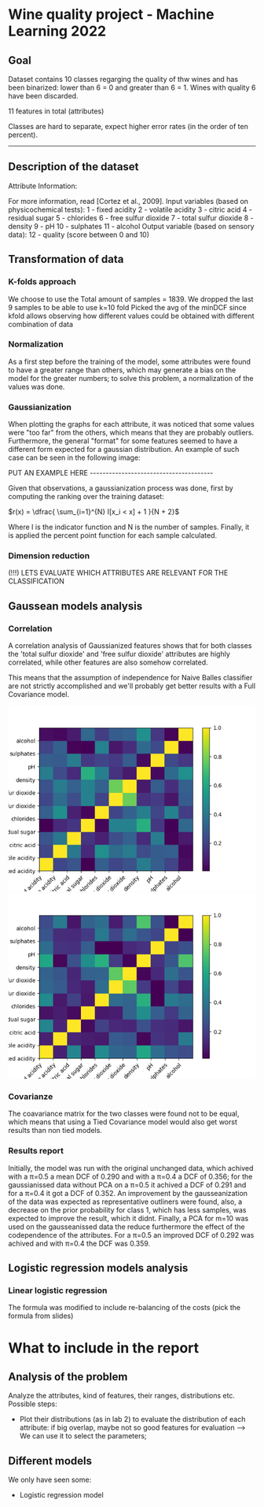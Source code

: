 # Wine quality project - Machine Learning 2022

## Goal
Dataset contains 10 classes regarging the quality of thw wines and has been binarized: lower than 6 = 0 and greater than 6 = 1. Wines with quality 6 have been discarded.

11 features in total (attributes)

Classes are hard to separate, expect higher error rates (in the order of ten percent).

---
## Description of the dataset

Attribute Information:

For more information, read [Cortez et al., 2009].
Input variables (based on physicochemical tests):
1 - fixed acidity
2 - volatile acidity
3 - citric acid
4 - residual sugar
5 - chlorides
6 - free sulfur dioxide
7 - total sulfur dioxide
8 - density
9 - pH
10 - sulphates
11 - alcohol
Output variable (based on sensory data):
12 - quality (score between 0 and 10)

## Transformation of data

### K-folds approach

We choose to use the 
Total amount of samples = 1839. We dropped the last 9 samples to be able to use k=10 fold
Picked the avg of the minDCF since kfold allows observing how different values could be obtained with different combination of data

### Normalization
As a first step before the training of the model, some attributes were found to have a greater range than others, which may generate a bias on the model for the greater numbers; to solve this problem, a normalization of the values was done.
<!-- ### Attribute independence analysis (!!!) I THINK THIS IS NOT TRUE LOL
The attributes were found to be independent from each other after generating the covariance matrix with a maximum covariance of 0.04330498659806576 and a minimum of -0.022902989038180943, which were considered close to zero. The formula used to calculate the covariance was:
$$\mathrm{C} = \dfrac{1}{N}\sum_{i=1}^{N}(x_i-\mu)(x_i-\mu)^T$$
The covaariance matrix generated was:

$$\begin{bmatrix}
0.0127337  & 0.00247947 & 0.00578759 & -0.00247581 & 0.0020966 & -0.0019504 &  -0.00501434 & 0.00984913 & -0.0046221 &  0.00411592 & -0.0017129 \\
0.00247947 & 0.01323005 & -0.00659344 & -0.0051282 &  0.00261141 & -0.00249852 & -0.00627471 & 0.00572255 & 0.0047457 &  0.00272755 & -0.00133022 \\
0.00578759 & -0.00659344 & 0.02197741 & 0.00468772 & 0.00048426 & 0.00151213 &  0.00393123 & 0.00290504 & -0.00722127 & 0.00195716 & 0.00053646 \\
-0.00247581 & -0.0051282 &  0.00468772 & 0.04330499 & -0.00148943 & 0.0054984 &   0.01452776 & 0.0203977 & -0.00870043 & -0.00441169 & -0.0118106 \\
0.0020966 &  0.00261141 & 0.00048426 & -0.00148943 & 0.00384673 & -0.00083649 & -0.00231281 & 0.00440608 & 0.0003991 &  0.00323537 & -0.0027453 \\
-0.0019504 & -0.00249852 & 0.00151213 & 0.0054984 & -0.00083649 & 0.00448633 &  0.00656014 & 0.0004435 & -0.00108317 & -0.00087798 & -0.0017517 \\
-0.00501434 & -0.00627471 & 0.00393123 & 0.01452776 & -0.00231281 & 0.00656014 &  0.01799781 & 0.00116412 & -0.00480633 &-0.00435532 & -0.00631409 \\
0.00984913 & 0.00572255 & 0.00290504 & 0.0203977 &  0.00440608 &  0.0004435 &   0.00116412 & 0.03474703 & -0.000851 &   0.00614918 & -0.02290299 \\
-0.0046221 &  0.0047457 & -0.00722127 & -0.00870043 & 0.0003991 & -0.00108317 & -0.00480633 & -0.000851 &   0.02061766 & 0.00352868 & 0.00351852 \\
0.00411592 & 0.00272755 & 0.00195716 & -0.00441169 &  0.00323537 & -0.00087798 &  -0.00435532 & 0.00614918 & 0.00352868 & 0.01657311 & 0.00045398 \\
-0.0017129 & -0.00133022 & 0.00053646 & -0.0118106 & -0.0027453 & -0.0017517 &  -0.00631409 & -0.02290299 & 0.00351852 & 0.00045398 & 0.03152529 \\

\end{bmatrix} $$ -->

### Gaussianization
When plotting the graphs for each attribute, it was noticed that some values were "too far" from the others, which means that they are probably outliers. Furthermore, the general "format" for some features seemed to have a different form expected for a gaussian distribution. An example of such case can be seen in the following image:

PUT AN EXAMPLE HERE ---------------------------------------

Given that observations, a gaussianization process was done, first by computing the ranking over the training dataset:

$r(x) = \dfrac{ \sum_{i=1}^{N} I[x_i < x] + 1 }{N + 2}$

Where I is the indicator function and N is the number of samples.
Finally, it is applied the percent point function for each sample calculated.

### Dimension reduction
(!!!) LETS EVALUATE WHICH ATTRIBUTES ARE RELEVANT FOR THE CLASSIFICATION

## Gaussean models analysis

### Correlation

A correlation analysis of Gaussianized features shows that for both classes the 'total sulfur dioxide' and 'free sulfur dioxide' attributes are highly correlated, while other features are also somehow correlated.

This means that the assumption of independence for Naive Balles classifier are not strictly accomplished and we'll probably get better results with a Full Covariance model.

![Correlation heatmap for class 0](./images/correlation_heatmap_c0.png "Correlation heatmap for class 0")
![Correlation heatmap for class 1](./images/correlation_heatmap_c1.png "Correlation heatmap for class 1")

### Covarianze

The coavariance matrix for the two classes were found not to be equal, which means that using a Tied Covariance model would also get worst results than non tied models. 

### Results report

Initially, the model was run with the original unchanged data, which achived with a π=0.5 a mean DCF of 0.290 and with a π=0.4 a DCF of 0.356; for the gaussianissed data without PCA on a π=0.5 it achived a DCF of 0.291 and for a π=0.4 it got a DCF of 0.352. An improvement by the gausseanization of the data was expected as representative outliners were found, also, a decrease on the prior probability for class 1, which has less samples, was expected to improve the result, which it didnt. Finally, a PCA for m=10 was used on the gausseanissed data the reduce furthermore the effect of the codependence of the attributes. For a π=0.5 an improved DCF of 0.292 was achived and with π=0.4 the DCF was 0.359.

## Logistic regression models analysis

### Linear logistic regression
The formula was modified to include re-balancing of the costs (pick the formula from slides)


# What to include in the report

## Analysis of the problem

Analyze the attributes, kind of features, their ranges, distributions etc.
Possible steps:

- Plot their distributions (as in lab 2) to evaluate the distribution of each attribute: if big overlap, maybe not so good features for evaluation --> We can use it to select the parameters;

## Different models

We only have seen some:
- Logistic regression model